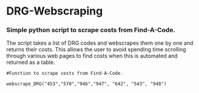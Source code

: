 DRG-Webscraping
======================

### Simple python script to scrape costs from Find-A-Code.

The script takes a list of DRG codes and webscrapes them one by one and returns their costs. This allows the user to avoid spending time scrolling through various web pages to find costs when this is automated and returned as a table. 


```
#Function to scrape costs from Find-A-Code.

webscrape_DRG("453","570","946","947", "642", "543", "948")

```